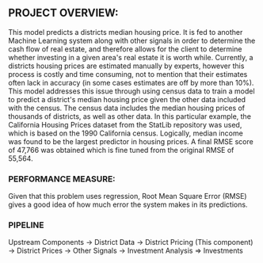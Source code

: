 ## PROJECT OVERVIEW:
This model predicts a districts median housing price. It is fed to another Machine Learning system along with other signals in order to determine the cash flow of real estate, and therefore allows for the client to determine whether investing in a given area's real estate it is worth while. Currently, a districts housing prices are estimated manually by experts, however this process is costly and time consuming, not to mention that their estimates often lack in accuracy (in some cases estimates are off by more than 10%). This model addresses this issue through using census data to train a model to predict a district's median housing price given the other data included with the census. The census data includes the median housing prices of thousands of districts, as well as other data. In this particular example, the California Housing Prices dataset from the StatLib repository was used, which is based on the 1990 California census. Logically, median income was found to be the largest predictor in housing prices. A final RMSE score of 47,766 was obtained which is fine tuned from the original RMSE of 55,564.

### PERFORMANCE MEASURE:
Given that this problem uses regression, Root Mean Square Error (RMSE) gives a good idea of how much error the system makes in its predictions.  

### PIPELINE
Upstream Components -> District Data -> District Pricing (This component) -> District Prices -> Other Signals -> Investment Analysis => Investments 

